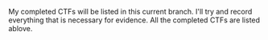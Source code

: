My completed CTFs will be listed in this current branch. I'll try and record everything that is necessary for evidence. All the completed CTFs are listed ablove.
